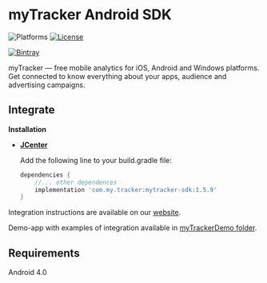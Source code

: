 # myTracker Android SDK

![Platforms][platforms-svg]
[![License][license-svg]][license-link]

[![Bintray][bintray-svg]][bintray-link]

myTracker — free mobile analytics for iOS, Android and Windows platforms. Get connected to know everything about your apps, audience and advertising campaigns.

## Integrate

**Installation**
 - **[JCenter][bintray-link]**

   Add the following line to your build.gradle file:
   ```groovy
   dependencies {
       //... other dependences
       implementation 'com.my.tracker:mytracker-sdk:1.5.9'
   }
   ```

Integration instructions are available on our [website](https://tracker.my.com/docs/).

Demo-app with examples of integration available in [myTrackerDemo folder](https://github.com/myTrackerSDK/mytracker-android/tree/master/myTrackerDemo).

## Requirements

Android 4.0

[license-svg]: https://img.shields.io/badge/license-LGPL-lightgrey.svg
[license-link]: https://github.com/myTrackerSDK/mytracker-android/blob/master/LICENSE

[bintray-svg]: https://api.bintray.com/packages/mytracker/maven/mytracker-sdk/images/download.svg
[bintray-link]: https://bintray.com/mytracker/maven/mytracker-sdk/_latestVersion

[platforms-svg]: https://img.shields.io/badge/platform-Android-lightgrey.svg
